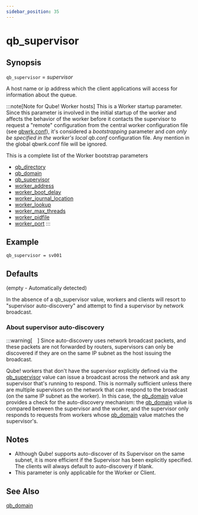 ```yaml
---
sidebar_position: 35
---
```


# qb_supervisor

## Synopsis

`qb_supervisor` =  _supervisor_

A host name or ip address which the client applications will access for
information about the queue.

:::note[Note for Qube! Worker hosts]
This is a Worker startup parameter. Since this parameter is involved in the
initial startup of the worker and affects the behavior of the worker before it
contacts the supervisor to request a "remote" configuration from the central
worker configuration file (see
[qbwrk.conf](/centralized-worker-configuration)), it's considered
a _bootstrapping_ parameter and  _can only be specified in the worker's local
qb.conf_  configuration file. Any mention in the global qbwrk.conf file will
be ignored.

This is a complete list of the Worker bootstrap parameters  

* [qb_directory](./qb_domain)
* [qb_domain](./qb_domain)
* [qb_supervisor](./qb_supervisor)
* [worker_address](./worker_address)
* [worker_boot_delay](./worker_boot_delay)
* [worker_journal_location](./worker_journal_location)
* [worker_lookup](./worker_lookup)
* [worker_max_threads](./worker_max_threads)
* [worker_pidfile](./worker_pidfile)
* [worker_port](./worker_port)
:::

## Example
```
qb_supervisor = sv001
```

## Defaults

(empty - Automatically detected)

In the absence of a qb_supervisor value, workers and clients will resort to
"supervisor auto-discovery" and attempt to find a supervisor by network
broadcast.

### About supervisor auto-discovery

:::warning[&emsp;]
Since auto-discovery uses network broadcast packets, and these packets are not
forwarded by routers, supervisors can only be discovered if they are on the
same IP subnet as the host issuing the broadcast.

Qube! workers that don't have the supervisor explicitly defined via the
[qb_supervisor](./qb_supervisor) value can issue a broadcast
across the network and ask any supervisor that's running to respond.  This is
normally sufficient unless there are multiple supervisors on the network that
can respond to the broadcast (on the same IP subnet as the worker).  In this
case, the [qb_domain](./qb_domain) value provides a check for
the auto-discovery mechanism: the [qb_domain](./qb_domain) value
is compared between the supervisor and the worker, and the supervisor only
responds to requests from workers whose [qb_domain](./qb_domain)
value matches the supervisor's.

## Notes

* Although Qube! supports auto-discover of its Supervisor on the same subnet,
it is more efficient if the Supervisor has been explicitly specified. The clients
will always default to auto-discovery if blank.
* This parameter is only applicable for the Worker or Client.

## See Also

[qb_domain](./qb_domain)

